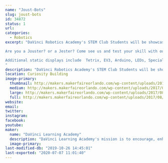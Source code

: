```yaml
---
name: "Joust-Bots"
slug: joust-bots
id: 34872
status: 1
url: 
categories:
  - Robotics
excerpt: "DaVinci Robotics Academy's STEM Club Students will be showcasing a wide variety of student projects including their JOUST-BOTS where Makers Faire attendees can test their  robot driving skills on our ring jousting course. 

Are you a Jouster? or a Jester? Come see us and test your skill with our Joust-Bots!

Additional static displays include  Tetrix, EV3, Arduino, LEDs, Special Effects and more.
"
description: "DaVinci Robotics Academy's STEM Club Students will be showcasing a wide variety of student projects. Tetrix, EV3, Arduino, LEDs, Special Effects and more."
location: Curiosity Building
image-primary:
  thumbnail: http://makers.makerfaireorlando.com/wp-content/uploads/2017/08/20160721_172631-150x150.jpg
  medium: http://makers.makerfaireorlando.com/wp-content/uploads/2017/08/20160721_172631.jpg
  large: http://makers.makerfaireorlando.com/wp-content/uploads/2017/08/20160721_172631.jpg
  full: http://makers.makerfaireorlando.com/wp-content/uploads/2017/08/20160721_172631.jpg
website: 
email: 
twitter: 
instagram: 
facebook: 
youtube: 
maker:
  name: "DaVinci Learning Academy"
  description: "DaVinci Learning Academy's mission is to encourage, enhance,  support and enrich each individual families academic, elective enrichment and social learning goals. Our students are engaged in a wide variety of STEM and artistic endeavors."
  image-primary: 
last-modified-db: "2019-10-26 14:45:01"
last-exported: "2020-07-07 11:01:40"
---
```

